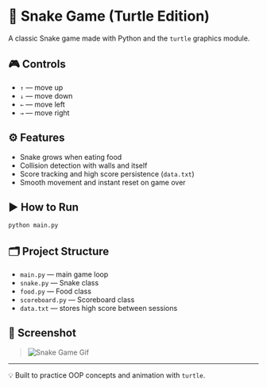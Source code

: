 # 🐍 Snake Game (Turtle Edition)

A classic Snake game made with Python and the `turtle` graphics module.

## 🎮 Controls

- `↑` — move up  
- `↓` — move down  
- `←` — move left  
- `→` — move right  

## ⚙️ Features

- Snake grows when eating food
- Collision detection with walls and itself
- Score tracking and high score persistence (`data.txt`)
- Smooth movement and instant reset on game over

## ▶️ How to Run

```bash
python main.py
```

## 🗂 Project Structure

- `main.py` — main game loop  
- `snake.py` — Snake class  
- `food.py` — Food class  
- `scoreboard.py` — Scoreboard class  
- `data.txt` — stores high score between sessions  

## 📸 Screenshot

> ![Snake Game Gif](https://github.com/user-attachments/assets/786be8e4-1612-41d6-ac6f-326e0216442c)


---

💡 Built to practice OOP concepts and animation with `turtle`.

